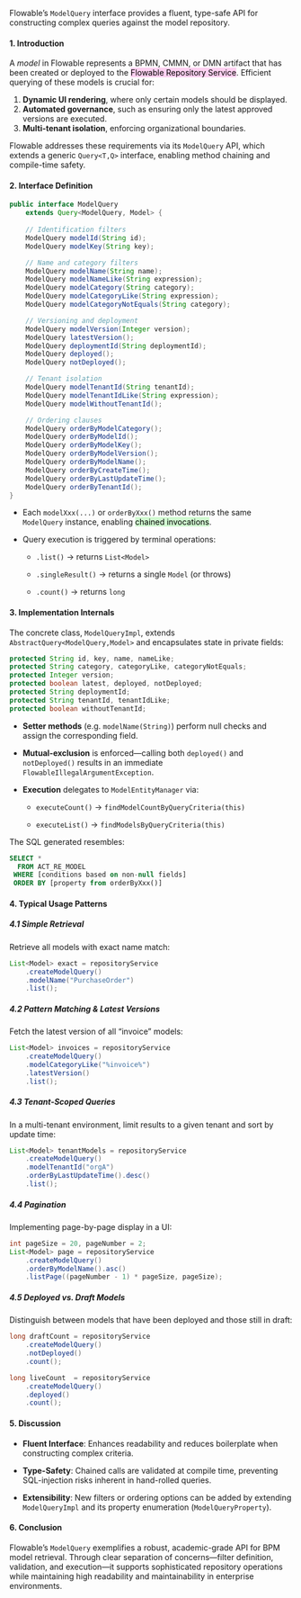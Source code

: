
Flowable’s `ModelQuery` interface provides a fluent, type-safe API for constructing complex queries against the model repository. 

#### 1. Introduction

A _model_ in Flowable represents a BPMN, CMMN, or DMN artifact that has been created or deployed to the <mark style="background: #FFB8EBA6;">Flowable Repository Service</mark>. Efficient querying of these models is crucial for:

1. **Dynamic UI rendering**, where only certain models should be displayed.
2. **Automated governance**, such as ensuring only the latest approved versions are executed.
3. **Multi-tenant isolation**, enforcing organizational boundaries.

Flowable addresses these requirements via its `ModelQuery` API, which extends a generic `Query<T,Q>` interface, enabling method chaining and compile-time safety.

#### 2. Interface Definition

```java
public interface ModelQuery 
    extends Query<ModelQuery, Model> {
    
    // Identification filters
    ModelQuery modelId(String id);
    ModelQuery modelKey(String key);

    // Name and category filters
    ModelQuery modelName(String name);
    ModelQuery modelNameLike(String expression);
    ModelQuery modelCategory(String category);
    ModelQuery modelCategoryLike(String expression);
    ModelQuery modelCategoryNotEquals(String category);

    // Versioning and deployment
    ModelQuery modelVersion(Integer version);
    ModelQuery latestVersion();
    ModelQuery deploymentId(String deploymentId);
    ModelQuery deployed();
    ModelQuery notDeployed();

    // Tenant isolation
    ModelQuery modelTenantId(String tenantId);
    ModelQuery modelTenantIdLike(String expression);
    ModelQuery modelWithoutTenantId();

    // Ordering clauses
    ModelQuery orderByModelCategory();
    ModelQuery orderByModelId();
    ModelQuery orderByModelKey();
    ModelQuery orderByModelVersion();
    ModelQuery orderByModelName();
    ModelQuery orderByCreateTime();
    ModelQuery orderByLastUpdateTime();
    ModelQuery orderByTenantId();
}
```

- Each `modelXxx(...)` or `orderByXxx()` method returns the same `ModelQuery` instance, enabling <mark style="background: #BBFABBA6;">chained invocations</mark>.
    
- Query execution is triggered by terminal operations:
    
    - `.list()` → returns `List<Model>`
        
    - `.singleResult()` → returns a single `Model` (or throws)
        
    - `.count()` → returns `long`

#### 3. Implementation Internals

The concrete class, `ModelQueryImpl`, extends `AbstractQuery<ModelQuery,Model>` and encapsulates state in private fields:

```java
protected String id, key, name, nameLike;
protected String category, categoryLike, categoryNotEquals;
protected Integer version;
protected boolean latest, deployed, notDeployed;
protected String deploymentId;
protected String tenantId, tenantIdLike;
protected boolean withoutTenantId;
```

- **Setter methods** (e.g. `modelName(String)`) perform null checks and assign the corresponding field.
    
- **Mutual‐exclusion** is enforced—calling both `deployed()` and `notDeployed()` results in an immediate `FlowableIllegalArgumentException`.
    
- **Execution** delegates to `ModelEntityManager` via:
    
    - `executeCount()` → `findModelCountByQueryCriteria(this)`
        
    - `executeList()` → `findModelsByQueryCriteria(this)`


The SQL generated resembles:

```sql
SELECT * 
  FROM ACT_RE_MODEL 
 WHERE [conditions based on non-null fields]
 ORDER BY [property from orderByXxx()]
```

#### 4. Typical Usage Patterns

##### 4.1 Simple Retrieval

Retrieve all models with exact name match:

```java
List<Model> exact = repositoryService
    .createModelQuery()
    .modelName("PurchaseOrder")
    .list();
```

##### 4.2 Pattern Matching & Latest Versions

Fetch the latest version of all “invoice” models:

```java
List<Model> invoices = repositoryService
    .createModelQuery()
    .modelCategoryLike("%invoice%")
    .latestVersion()
    .list();
```

##### 4.3 Tenant-Scoped Queries

In a multi-tenant environment, limit results to a given tenant and sort by update time:

```java
List<Model> tenantModels = repositoryService
    .createModelQuery()
    .modelTenantId("orgA")
    .orderByLastUpdateTime().desc()
    .list();
```

##### 4.4 Pagination

Implementing page-by-page display in a UI:

```java
int pageSize = 20, pageNumber = 2;
List<Model> page = repositoryService
    .createModelQuery()
    .orderByModelName().asc()
    .listPage((pageNumber - 1) * pageSize, pageSize);
```

##### 4.5 Deployed vs. Draft Models

Distinguish between models that have been deployed and those still in draft:

```java
long draftCount = repositoryService
    .createModelQuery()
    .notDeployed()
    .count();

long liveCount  = repositoryService
    .createModelQuery()
    .deployed()
    .count();
```


#### 5. Discussion

- **Fluent Interface**: Enhances readability and reduces boilerplate when constructing complex criteria.
    
- **Type-Safety**: Chained calls are validated at compile time, preventing SQL-injection risks inherent in hand-rolled queries.
    
- **Extensibility**: New filters or ordering options can be added by extending `ModelQueryImpl` and its property enumeration (`ModelQueryProperty`).


#### 6. Conclusion

Flowable’s `ModelQuery` exemplifies a robust, academic-grade API for BPM model retrieval. Through clear separation of concerns—filter definition, validation, and execution—it supports sophisticated repository operations while maintaining high readability and maintainability in enterprise environments.